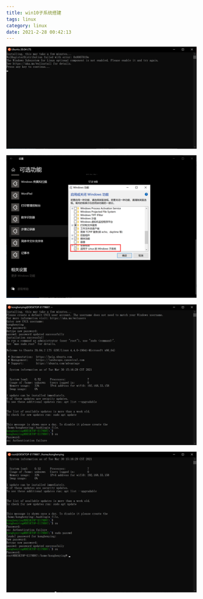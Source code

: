 ```yaml
---
title: win10子系统搭建
tags: linux
category: linux
date: 2021-2-28 00:42:13
---
```




![image-20210330143103412](/images/linux/win10子系统.assets/win10异常.png)

![image-20210330143217255](/images/linux/win10子系统.assets/打开win10子系统功能.png)

![image-20210330151741190](/images/linux/win10子系统.assets/没有root密码.png)

![image-20210330151920824](/images/linux/win10子系统.assets/设置root密码.png)